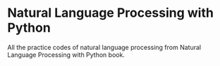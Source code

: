 # Natural Language Processing with Python
All the practice codes of natural language processing from Natural Language Processing
with Python book.
